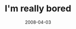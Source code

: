---
layout: base.njk
title : 'I&#39;m really bored' 
view_title : 'I&#39;m really bored' 
year : '2008' 
date : '2008-04-03' 
img_file : '/drawing/imreallybored.png' 
html_file : 'imreallybored' 
next_html : 'allthatiamisnotenough.html' 
year_order : '142' 
permalink : "title/{{html_file}}.html"
---